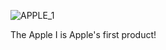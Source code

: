 ![APPLE_1](https://github.com/user-attachments/assets/2f98df08-41aa-4645-84fc-bd70f024b449)

The Apple I is Apple's first product!
